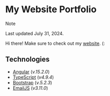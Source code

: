 # My Website Portfolio
> [!NOTE]
> Last updated July 31, 2024.

Hi there! Make sure to check out my [website](https://victor-jr.com/). (:

## Technologies
- [Angular](https://angular.dev) (*v.15.2.0*)
- [TypeScript](https://www.typescriptlang.org) (*v4.9.4*)
- [Bootstrap](https://getbootstrap.com) (*v.5.2.3*)
- [EmailJS](https://www.emailjs.com) (*v3.11.0*)